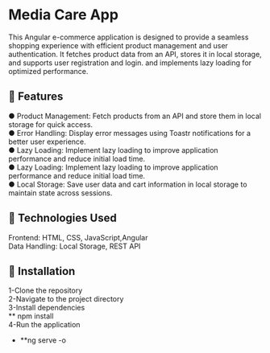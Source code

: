 <h1>Media Care App</h1>
This Angular e-commerce application is designed to provide a seamless shopping experience with efficient product management and user authentication.
It fetches product data from an API, stores it in local storage, and supports user registration and login. 
and implements lazy loading for optimized performance.<br>

🚀 Features
---
● Product Management: Fetch products from an API and store them in local storage for quick access.<br>
● Error Handling: Display error messages using Toastr notifications for a better user experience.<br>
● Lazy Loading: Implement lazy loading to improve application performance and reduce initial load time.<br> 
● Lazy Loading: Implement lazy loading to improve application performance and reduce initial load time.<br> 
● Local Storage: Save user data and cart information in local storage to maintain state across sessions.

🚀 Technologies Used
---
Frontend: HTML, CSS, JavaScript,Angular<br>
Data Handling: Local Storage, REST API<br>

🚀 Installation
---
1-Clone the repository<br>
2-Navigate to the project directory<br>
3-Install dependencies <br>
** npm install<br>
4-Run the application<br>
 - **ng serve -o
